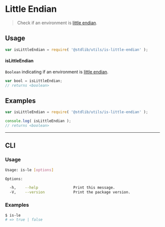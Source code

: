 Little Endian
===
> Check if an environment is [little endian][endianness].


<!-- <usage> -->
## Usage

``` javascript
var isLittleEndian = require( '@stdlib/utils/is-little-endian' );
```

#### isLittleEndian

`Boolean` indicating if an environment is [little endian][endianness].

``` javascript
var bool = isLittleEndian;
// returns <boolean>
```
<!-- </usage> -->


<!-- <examples> -->
## Examples

``` javascript
var isLittleEndian = require( '@stdlib/utils/is-little-endian' );

console.log( isLittleEndian );
// returns <boolean>
```
<!-- </examples> -->


<!-- <cli> -->
---
## CLI


<!-- <usage> -->
### Usage

``` bash
Usage: is-le [options]

Options:

  -h,    --help                Print this message.
  -V,    --version             Print the package version.
```
<!-- </usage> -->


<!-- <examples> -->
### Examples

``` bash
$ is-le
# => true | false
```
<!-- </examples> -->
<!-- </cli> -->


<!-- <links> -->
[endianness]: http://en.wikipedia.org/wiki/Endianness
<!-- </links> -->
